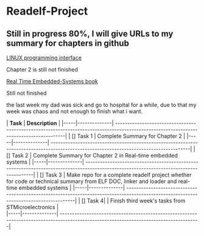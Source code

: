 # Readelf-Project

## Still in progress 80%, I will give URLs to my summary for chapters in github

[LINUX programming interface](https://github.com/MinaSaad123/Linux-programming-interface-book)

Chapter 2 is still not finished

[Real Time Embedded-Systems book](https://github.com/MinaSaad123/Real-Time-Embedded-Systems-book)

Still not finished


the last week my dad was sick and go to hospital for a while, due to that my week was chaos and not enough to finish what i want.


|    **Task**    |                                                                   **Description**                                                         |
|-----|--------------| ---------------------------------------------------------------------------------------------------------------------------------------|
| [] Task 1  |                                                              Complete Summary for Chapter 2                                                   |
|-----|--------------| ---------------------------------------------------------------------------------------------------------------------------------------|
| [] Task 2  |                                           Complete Summary for Chapter 2 in Real-time embedded systems                                        |
|-----|--------------| ---------------------------------------------------------------------------------------------------------------------------------------|
| [] Task 3  | Make repo for a complete readelf project whether for code or technical summary from ELF DOC, linker and loader and real-time embedded systems |
|-----|--------------| ---------------------------------------------------------------------------------------------------------------------------------------|
| [] Task 4| |                                                                Finish third week's tasks from STMicroelectronics                              |                                                      
|-----|--------------| ---------------------------------------------------------------------------------------------------------------------------------------|


